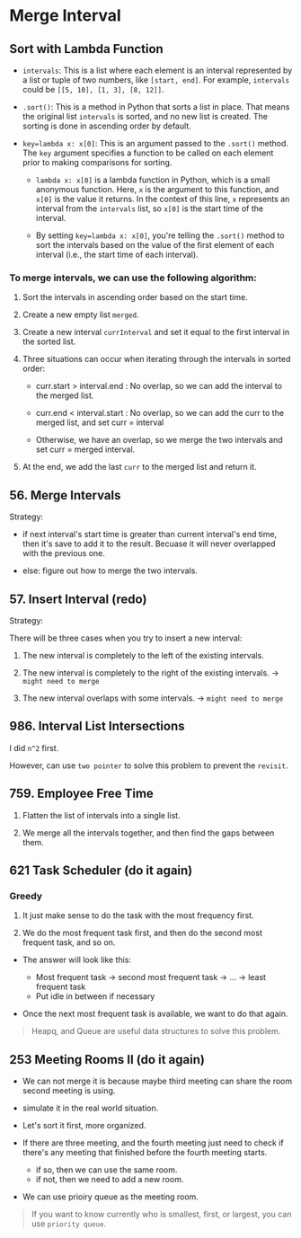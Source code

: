# Merge Interval

## Sort with Lambda Function



- `intervals`: This is a list where each element is an interval represented by a list or tuple of two numbers, like `[start, end]`. For example, `intervals` could be `[[5, 10], [1, 3], [8, 12]]`.

- `.sort()`: This is a method in Python that sorts a list in place. That means the original list `intervals` is sorted, and no new list is created. The sorting is done in ascending order by default.

- `key=lambda x: x[0]`: This is an argument passed to the `.sort()` method. The `key` argument specifies a function to be called on each element prior to making comparisons for sorting.

  - `lambda x: x[0]` is a lambda function in Python, which is a small anonymous function. Here, `x` is the argument to this function, and `x[0]` is the value it returns. In the context of this line, `x` represents an interval from the `intervals` list, so `x[0]` is the start time of the interval.

  - By setting `key=lambda x: x[0]`, you're telling the `.sort()` method to sort the intervals based on the value of the first element of each interval (i.e., the start time of each interval).

### To merge intervals, we can use the following algorithm:

1. Sort the intervals in ascending order based on the start time.

2. Create a new empty list `merged`.

3. Create a new interval `currInterval` and set it equal to the first interval in the sorted list.

4. Three situations can occur when iterating through the intervals in sorted order:

   - curr.start > interval.end : No overlap, so we can add the interval to the merged list.

   - curr.end < interval.start : No overlap, so we can add the curr to the merged list, and set curr = interval

   - Otherwise, we have an overlap, so we merge the two intervals and set curr = merged interval.

5. At the end, we add the last `curr` to the merged list and return it.

## 56. Merge Intervals

Strategy:

- if next interval's start time is greater than current interval's end time, then it's save to add it to the result. Becuase it will never overlapped with the previous one.

- else: figure out how to merge the two intervals.

## 57. Insert Interval (redo)

Strategy:

There will be three cases when you try to insert a new interval:

1. The new interval is completely to the left of the existing intervals.

2. The new interval is completely to the right of the existing intervals. -> `might need to merge`

3. The new interval overlaps with some intervals. -> `might need to merge`

## 986. Interval List Intersections

I did `n^2` first. 

However, can use `two pointer` to solve this problem to prevent the `revisit`.


## 759. Employee Free Time

1. Flatten the list of intervals into a single list.

2. We merge all the intervals together, and then find the gaps between them.

## 621 Task Scheduler (do it again)

### Greedy

1. It just make sense to do the task with the most frequency first.

2. We do the most frequent task first, and then do the second most frequent task, and so on.

- The answer will look like this:

  - Most frequent task -> second most frequent task -> ... -> least frequent task
  - Put idle in between if necessary

- Once the next most frequent task is available, we want to do that again.

> Heapq, and Queue are useful data structures to solve this problem.

## 253 Meeting Rooms II (do it again)

- We can not merge it is because maybe third meeting can share the room second meeting is using.

- simulate it in the real world situation.

- Let's sort it first, more organized.

- If there are three meeting, and the fourth meeting just need to check if there's any meeting that finished before the fourth meeting starts.
    - if so, then we can use the same room.
    - if not, then we need to add a new room.

- We can use prioiry queue as the meeting room. 

> If you want to know currently who is smallest, first, or largest, you can use `priority queue`.